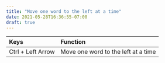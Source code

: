 ```yaml
---
title: "Move one word to the left at a time"
date: 2021-05-28T16:36:55-07:00
draft: true
---
```


| Keys                       | Function                                               |
|:---------------------------|:-------------------------------------------------------| 
| Ctrl + Left Arrow          | Move one word to the left at a time                    |

